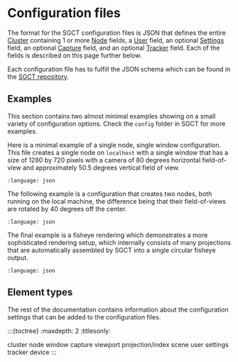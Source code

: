 # Configuration files
The format for the SGCT configuration files is JSON that defines the entire [Cluster](cluster) containing 1 or more [Node](node) fields, a [User](user) field, an optional [Settings](settings) field, an optional [Capture](capture) field, and an optional [Tracker](tracker) field.  Each of the fields is described on this page further below.

Each configuration file has to fulfill the JSON schema which can be found in the [SGCT repository](https://raw.githubusercontent.com/sgct/sgct/master/sgct.schema.json).


## Examples
This section contains two almost minimal examples showing on a small variety of configuration options.  Check the `config` folder in SGCT for more examples.

Here is a minimal example of a single node, single window configuration.  This file creates a single node on `localhost` with a single window that has a size of 1280 by 720 pixels with a camera of 80 degrees horizontal field-of-view and approximately 50.5 degrees vertical field of view.
```{literalinclude} /assets/configs/example-single.json
:language: json
```

The following example is a configuration that creates two nodes, both running on the local machine, the difference being that their field-of-views are rotated by 40 degrees off the center.
```{literalinclude} /assets/configs/example-two-nodes.json
:language: json
```

The final example is a fisheye rendering which demonstrates a more sophisticated rendering setup, which internally consists of many projections that are automatically assembled by SGCT into a single circular fisheye output.
```{literalinclude} /assets/configs/example-fisheye.json
:language: json
```

## Element types
The rest of the documentation contains information about the configuration settings that can be added to the configuration files.

:::{toctree}
:maxdepth: 2
:titlesonly:

cluster
node
window
capture
viewport
projection/index
scene
user
settings
tracker
device
:::
